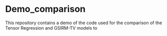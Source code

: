 # Demo_comparison
This repository contains a demo of the code used for the comparison of the Tensor Regression and GSIRM-TV models to

